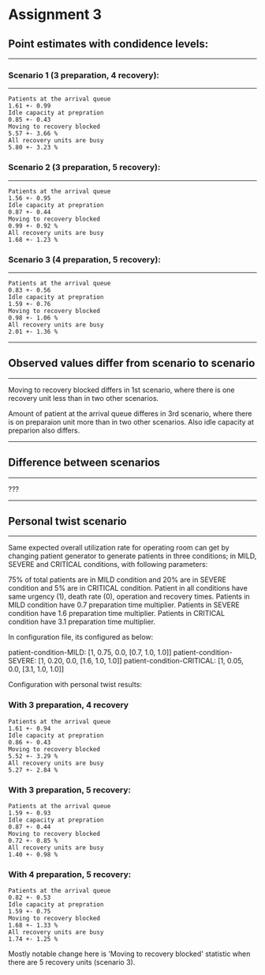 # Assignment 3

## Point estimates with condidence levels:
----------------------------------------------------------------------------------------------------------------


### Scenario 1 (3 preparation, 4 recovery):
------------------------------------------------------------------------------------------------
```
Patients at the arrival queue                                                    1.61 +- 0.99
Idle capacity at prepration                                                      0.85 +- 0.43
Moving to recovery blocked                                                       5.57 +- 3.66 %
All recovery units are busy                                                      5.80 +- 3.23 %
```

### Scenario 2 (3 preparation, 5 recovery):
------------------------------------------------------------------------------------------------
```
Patients at the arrival queue                                                    1.56 +- 0.95
Idle capacity at prepration                                                      0.87 +- 0.44
Moving to recovery blocked                                                       0.99 +- 0.92 %
All recovery units are busy                                                      1.68 +- 1.23 %
```

### Scenario 3 (4 preparation, 5 recovery):
------------------------------------------------------------------------------------------------
```
Patients at the arrival queue                                                    0.83 +- 0.56
Idle capacity at prepration                                                      1.59 +- 0.76
Moving to recovery blocked                                                       0.98 +- 1.06 %
All recovery units are busy                                                      2.01 +- 1.36 %
```


----------------------------------------------------------------------------------------------------------------
## Observed values differ from scenario to scenario
----------------------------------------------------------------------------------------------------------------

Moving to recovery blocked differs in 1st scenario, where there is one recovery unit less than in two
other scenarios.

Amount of patient at the arrival queue differes in 3rd scenario, where there is on preparaion unit
more than in two other scenarios. Also idle capacity at preparion also differs.



----------------------------------------------------------------------------------------------------------------
## Difference between scenarios
----------------------------------------------------------------------------------------------------------------

???



----------------------------------------------------------------------------------------------------------------
## Personal twist scenario
----------------------------------------------------------------------------------------------------------------

Same expected overall utilization rate for operating room can get by changing patient generator to generate
patients in three conditions; in MILD, SEVERE and CRITICAL conditions, with following parameters:

75% of total patients are in MILD condition and 20% are in SEVERE condition and 5% are in CRITICAL condition.
Patient in all conditions have same urgency (1), death rate (0),  operation and recovery times.
Patients in MILD condition have 0.7 preparation time multiplier.
Patients in SEVERE condition have 1.6 preparation time multiplier.
Patients in CRITICAL condition have 3.1 preparation time multiplier.

In configuration file, its configured as below:

patient-condition-MILD:     [1, 0.75, 0.0, [0.7, 1.0, 1.0]]
patient-condition-SEVERE:   [1, 0.20, 0.0, [1.6, 1.0, 1.0]]
patient-condition-CRITICAL: [1, 0.05, 0.0, [3.1, 1.0, 1.0]]


Configuration with personal twist results:

### With 3 preparation, 4 recovery
```
Patients at the arrival queue                                                    1.61 +- 0.94
Idle capacity at prepration                                                      0.86 +- 0.43
Moving to recovery blocked                                                       5.52 +- 3.29 %
All recovery units are busy                                                      5.27 +- 2.84 %
```

### With 3 preparation, 5 recovery:
```
Patients at the arrival queue                                                    1.59 +- 0.93
Idle capacity at prepration                                                      0.87 +- 0.44
Moving to recovery blocked                                                       0.72 +- 0.85 %
All recovery units are busy                                                      1.40 +- 0.98 %
```

### With 4 preparation, 5 recovery:
```
Patients at the arrival queue                                                    0.82 +- 0.53
Idle capacity at prepration                                                      1.59 +- 0.75
Moving to recovery blocked                                                       1.68 +- 1.33 %
All recovery units are busy                                                      1.74 +- 1.25 %
```

Mostly notable change here is 'Moving to recovery blocked' statistic when there are 5 recovery
units (scenario 3).
